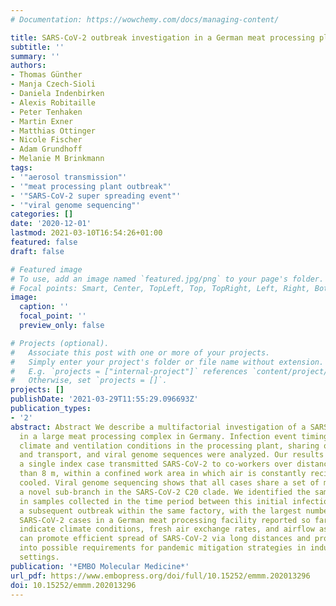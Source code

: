 ```yaml
---
# Documentation: https://wowchemy.com/docs/managing-content/

title: SARS-CoV-2 outbreak investigation in a German meat processing plant
subtitle: ''
summary: ''
authors:
- Thomas Günther
- Manja Czech-Sioli
- Daniela Indenbirken
- Alexis Robitaille
- Peter Tenhaken
- Martin Exner
- Matthias Ottinger
- Nicole Fischer
- Adam Grundhoff
- Melanie M Brinkmann
tags:
- '"aerosol transmission"'
- '"meat processing plant outbreak"'
- '"SARS-CoV-2 super spreading event"'
- '"viral genome sequencing"'
categories: []
date: '2020-12-01'
lastmod: 2021-03-10T16:54:26+01:00
featured: false
draft: false

# Featured image
# To use, add an image named `featured.jpg/png` to your page's folder.
# Focal points: Smart, Center, TopLeft, Top, TopRight, Left, Right, BottomLeft, Bottom, BottomRight.
image:
  caption: ''
  focal_point: ''
  preview_only: false

# Projects (optional).
#   Associate this post with one or more of your projects.
#   Simply enter your project's folder or file name without extension.
#   E.g. `projects = ["internal-project"]` references `content/project/deep-learning/index.md`.
#   Otherwise, set `projects = []`.
projects: []
publishDate: '2021-03-29T11:55:29.096693Z'
publication_types:
- '2'
abstract: Abstract We describe a multifactorial investigation of a SARS-CoV-2 outbreak
  in a large meat processing complex in Germany. Infection event timing, spatial,
  climate and ventilation conditions in the processing plant, sharing of living quarters
  and transport, and viral genome sequences were analyzed. Our results suggest that
  a single index case transmitted SARS-CoV-2 to co-workers over distances of more
  than 8 m, within a confined work area in which air is constantly recirculated and
  cooled. Viral genome sequencing shows that all cases share a set of mutations representing
  a novel sub-branch in the SARS-CoV-2 C20 clade. We identified the same set of mutations
  in samples collected in the time period between this initial infection cluster and
  a subsequent outbreak within the same factory, with the largest number of confirmed
  SARS-CoV-2 cases in a German meat processing facility reported so far. Our results
  indicate climate conditions, fresh air exchange rates, and airflow as factors that
  can promote efficient spread of SARS-CoV-2 via long distances and provide insights
  into possible requirements for pandemic mitigation strategies in industrial workplace
  settings.
publication: '*EMBO Molecular Medicine*'
url_pdf: https://www.embopress.org/doi/full/10.15252/emmm.202013296
doi: 10.15252/emmm.202013296
---
```

